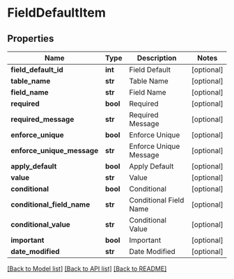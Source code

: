 # FieldDefaultItem

## Properties
Name | Type | Description | Notes
------------ | ------------- | ------------- | -------------
**field_default_id** | **int** | Field Default | [optional] 
**table_name** | **str** | Table Name | [optional] 
**field_name** | **str** | Field Name | [optional] 
**required** | **bool** | Required | [optional] 
**required_message** | **str** | Required Message | [optional] 
**enforce_unique** | **bool** | Enforce Unique | [optional] 
**enforce_unique_message** | **str** | Enforce Unique Message | [optional] 
**apply_default** | **bool** | Apply Default | [optional] 
**value** | **str** | Value | [optional] 
**conditional** | **bool** | Conditional | [optional] 
**conditional_field_name** | **str** | Conditional Field Name | [optional] 
**conditional_value** | **str** | Conditional Value | [optional] 
**important** | **bool** | Important | [optional] 
**date_modified** | **str** | Date Modified | [optional] 

[[Back to Model list]](../README.md#documentation-for-models) [[Back to API list]](../README.md#documentation-for-api-endpoints) [[Back to README]](../README.md)


